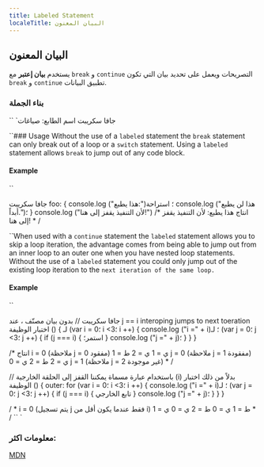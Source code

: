 ```yaml
---
title: Labeled Statement
localeTitle: البيان المعنون
---
```

## البيان المعنون

يستخدم **بيان إعتبر** مع `break` و `continue` التصريحات ويعمل على تحديد بيان التي تكون `break` و `continue` تطبيق البيانات.

### بناء الجملة

\`\` \`جافا سكريبت اسم الطابع: صياغات

 ``### Usage 
 Without the use of a `labeled` statement the `break` statement can only break out of a loop or a `switch` statement. Using a `labeled` statement allows `break` to jump out of any code block. 
 #### Example 
`` 

جافا سكريبت foo: { console.log ("هذا يطبع:")؛ استراحة console.log ("هذا لن يطبع أبداً.")؛ } console.log ("لأن التنفيذ يقفز إلى هنا!") /\* انتاج هذا يطبع: لأن التنفيذ يقفز إلى هنا! \* /

 ``When used with a `continue` statement the `labeled` statement allows you to skip a loop iteration, the advantage comes from being able to jump out from an inner loop to an outer one when you have nested loop statements. Without the use of a `labeled` statement you could only jump out of the existing loop iteration to the `next iteration of the same loop.` 
 #### Example 
`` 

جافا سكريبت // بدون بيان مصنّف ، عند j == i interoping jumps to next toeration اختبار الوظيفة () { لـ (var i = 0؛ i <3؛ i ++) { console.log ("i =" + i)؛ لـ (var j = 0؛ j <3؛ j ++) { if (j === i) { استمر؛ } console.log ("j =" + j)؛ } } }

/\* انتاج i = 0 (ملاحظة j = 0 مفقود) ي = 1 ي = 2 ط = 1 j = 0 (ملاحظة j = 1 مفقودة) ي = 2 ط = 2 ي = 0 j = 1 (ملاحظة j = 2 غير موجودة) \* /

// باستخدام عبارة مسماة يمكننا القفز إلى الحلقة الخارجية (i) بدلاً من ذلك اختبار الوظيفة () { outer: for (var i = 0؛ i <3؛ i ++) { console.log ("i =" + i)؛ لـ (var j = 0؛ j <3؛ j ++) { if (j === i) { تابع الخارجي } console.log ("j =" + j)؛ } } }

/ \* i = 0 (يتم تسجيل j فقط عندما يكون أقل من i) ط = 1 ي = 0 ط = 2 ي = 0 ي = 1 \* / \`\` \`

### معلومات اكثر:

[MDN](https://developer.mozilla.org/en-US/docs/Web/JavaScript/Reference/Statements/label)